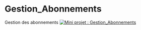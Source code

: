 # Gestion_Abonnements
Gestion des abonnements
[![Mini projet : Gestion_Abonnements](https://img.youtube.com/vi/Qj_thBNwLZg/0.jpg)](https://www.youtube.com/watch?v=Qj_thBNwLZg)
